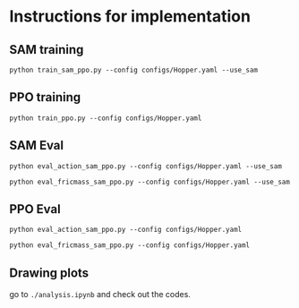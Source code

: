 # Instructions for implementation

## SAM training  
`python train_sam_ppo.py --config configs/Hopper.yaml --use_sam`

## PPO training  
`python train_ppo.py --config configs/Hopper.yaml`

## SAM Eval
`python eval_action_sam_ppo.py --config configs/Hopper.yaml --use_sam`

`python eval_fricmass_sam_ppo.py --config configs/Hopper.yaml --use_sam`

## PPO Eval
`python eval_action_sam_ppo.py --config configs/Hopper.yaml`

`python eval_fricmass_sam_ppo.py --config configs/Hopper.yaml`

## Drawing plots

go to `./analysis.ipynb` and check out the codes.